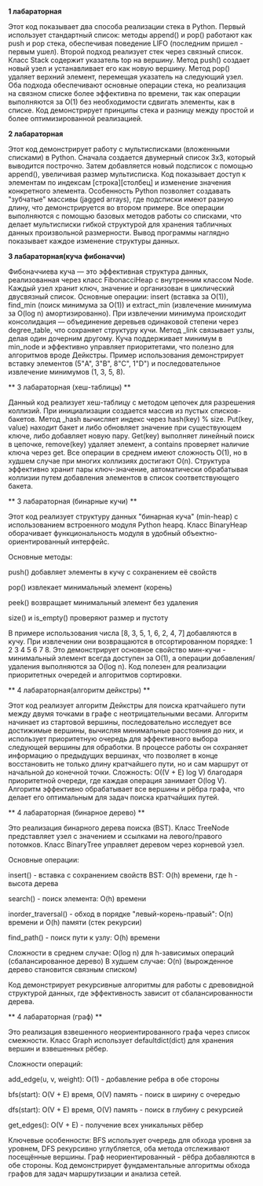 **1 лабараторная**


Этот код показывает два способа реализации стека в Python. 
Первый использует стандартный список: методы append() и pop() работают как push и pop стека, обеспечивая поведение LIFO (последним пришел - первым ушел).
Второй подход реализует стек через связный список.
Класс Stack содержит указатель top на вершину. Метод push() создает новый узел и устанавливает его как новую вершину. Метод pop() удаляет верхний элемент, перемещая указатель на следующий узел.
Оба подхода обеспечивают основные операции стека, но реализация на связном списке более эффективна по времени, так как операции выполняются за O(1) без необходимости сдвигать элементы, как в списке.
Код демонстрирует принципы стека и разницу между простой и более оптимизированной реализацией.


**2 лабараторная**


Этот код демонстрирует работу с мультисписками (вложенными списками) в Python.
Сначала создается двумерный список 3x3, который выводится построчно. 
Затем добавляется новый подспиcок с помощью append(), увеличивая размер мультисписка.
Код показывает доступ к элементам по индексам [строка][столбец] и изменение значения конкретного элемента. 
Особенность Python позволяет создавать "зубчатые" массивы (jagged arrays), где подсписки имеют разную длину, что демонстрируется во втором примере.
Все операции выполняются с помощью базовых методов работы со списками, что делает мультисписки гибкой структурой для хранения табличных данных произвольной размерности. 
Вывод программы наглядно показывает каждое изменение структуры данных.


**3 лабараторная(куча фибоначчи)**

Фибоначчиева куча — это эффективная структура данных, реализованная через класс FibonacciHeap с внутренним классом Node. 
Каждый узел хранит ключ, значение и организован в циклический двусвязный список. 
Основные операции: insert (вставка за O(1)), find_min (поиск минимума за O(1)) и extract_min (извлечение минимума за O(log n) амортизированно).
При извлечении минимума происходит консолидация — объединение деревьев одинаковой степени через degree_table, что сохраняет структуру кучи.
Метод _link связывает узлы, делая один дочерним другому. 
Куча поддерживает минимум в min_node и эффективно управляет приоритетами, что полезно для алгоритмов вроде Дейкстры.
Пример использования демонстрирует вставку элементов (5"A", 3"B", 8"C", 1"D") и последовательное извлечение минимумов (1, 3, 5, 8).

** 3 лабараторная (хеш-таблицы) **

Данный код реализует хеш-таблицу с методом цепочек для разрешения коллизий. 
При инициализации создается массив из пустых списков-бакетов. 
Метод _hash вычисляет индекс через hash(key) % size. Put(key, value) находит бакет и либо обновляет значение при существующем ключе, либо добавляет новую пару. 
Get(key) выполняет линейный поиск в цепочке, remove(key) удаляет элемент, а contains проверяет наличие ключа через get. 
Все операции в среднем имеют сложность O(1), но в худшем случае при многих коллизиях достигают O(n). 
Структура эффективно хранит пары ключ-значение, автоматически обрабатывая коллизии путем добавления элементов в список соответствующего бакета.

** 3 лабараторная (бинарные кучи) **

Этот код реализует структуру данных "бинарная куча" (min-heap) с использованием встроенного модуля Python heapq. 
Класс BinaryHeap оборачивает функциональность модуля в удобный объектно-ориентированный интерфейс.

Основные методы:

push() добавляет элементы в кучу с сохранением её свойств

pop() извлекает минимальный элемент (корень)

peek() возвращает минимальный элемент без удаления

size() и is_empty() проверяют размер и пустоту

В примере использования числа [8, 3, 5, 1, 6, 2, 4, 7] добавляются в кучу. 
При извлечении они возвращаются в отсортированном порядке: 1 2 3 4 5 6 7 8. 
Это демонстрирует основное свойство мин-кучи - минимальный элемент всегда доступен за O(1), а операции добавления/удаления выполняются за O(log n). 
Код полезен для реализации приоритетных очередей и алгоритмов сортировки.


** 4 лабараторная(алгоритм дейкстры) **

Этот код реализует алгоритм Дейкстры для поиска кратчайшего пути между двумя точками в графе с неотрицательными весами. 
Алгоритм начинает из стартовой вершины, последовательно исследует все достижимые вершины, вычисляя минимальные расстояния до них, и использует приоритетную очередь для эффективного выбора следующей вершины для обработки.
В процессе работы он сохраняет информацию о предыдущих вершинах, что позволяет в конце восстановить не только длину кратчайшего пути, но и сам маршрут от начальной до конечной точки. 
Сложность: O((V + E) log V) благодаря приоритетной очереди, где каждая операция занимает O(log V). 
Алгоритм эффективно обрабатывает все вершины и рёбра графа, что делает его оптимальным для задач поиска кратчайших путей.

** 4 лабараторная (бинарное дерево) **

Это реализация бинарного дерева поиска (BST). Класс TreeNode представляет узел с значением и ссылками на левого/правого потомков.
Класс BinaryTree управляет деревом через корневой узел.

Основные операции:

insert() - вставка с сохранением свойств BST: O(h) времени, где h - высота дерева

search() - поиск элемента: O(h) времени

inorder_traversal() - обход в порядке "левый-корень-правый": O(n) времени и O(h) памяти (стек рекурсии)

find_path() - поиск пути к узлу: O(h) времени

Сложности в среднем случае: O(log n) для h-зависимых операций (сбалансированное дерево)
В худшем случае: O(n) (вырожденное дерево становится связным списком)

Код демонстрирует рекурсивные алгоритмы для работы с древовидной структурой данных, где эффективность зависит от сбалансированности дерева.


** 4 лабараторная (граф) **


Это реализация взвешенного неориентированного графа через список смежности. Класс Graph использует defaultdict(dict) для хранения вершин и взвешенных рёбер.

Сложности операций:

add_edge(u, v, weight): O(1) - добавление ребра в обе стороны

bfs(start): O(V + E) время, O(V) память - поиск в ширину с очередью

dfs(start): O(V + E) время, O(V) память - поиск в глубину с рекурсией

get_edges(): O(V + E) - получение всех уникальных рёбер

Ключевые особенности: BFS использует очередь для обхода уровня за уровнем, DFS рекурсивно углубляется, оба метода отслеживают посещённые вершины.
Граф неориентированный - рёбра добавляются в обе стороны. Код демонстрирует фундаментальные алгоритмы обхода графов для задач маршрутизации и анализа сетей.
